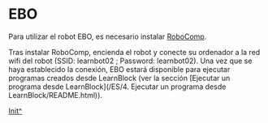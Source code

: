 <a name="Init"></a>

# EBO

Para utilizar el robot EBO, es necesario instalar [RoboComp](https://github.com/robocomp/robocomp).

Tras instalar RoboComp, encienda el robot y conecte su ordenador a la red wifi del robot (SSID: learnbot02 ; Password: learnbot02). Una vez que se haya establecido la conexión, EBO estará disponible para ejecutar programas creados desde LearnBlock (ver la sección [Ejecutar un programa desde LearnBlock](<hidepath>/ES/4. Ejecutar un programa desde LearnBlock/README.html)).
 
[Init^](#Init)

